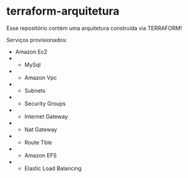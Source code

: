# terraform-arquitetura

Esse repositório contém uma arquitetura construida via TERRAFORM!

Serviços provisionados:
- Amazon Ec2 
- - MySql
- - Amazon Vpc
- - Subnets
- - Security Groups
- -  Internet Gateway
- - Nat Gateway
- - Route Tble
- - Amazon EFS
- - Elastic Load Balancing

